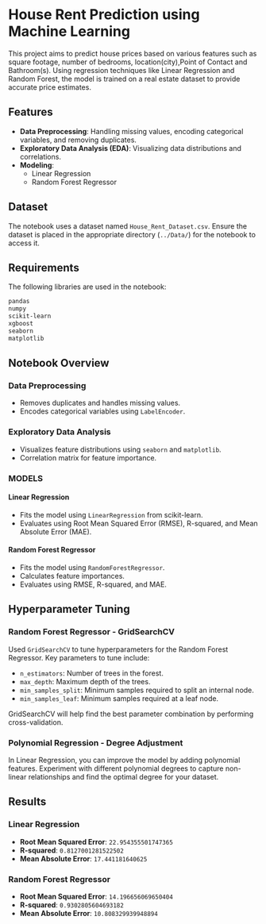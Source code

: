 
# House Rent Prediction using Machine Learning

This project aims to predict house prices based on various features such as square footage, number of bedrooms, location(city),Point of Contact and Bathroom(s). Using regression techniques like Linear Regression and Random Forest, the model is trained on a real estate dataset to provide accurate price estimates.

## Features

- **Data Preprocessing**: Handling missing values, encoding categorical variables, and removing duplicates.
- **Exploratory Data Analysis (EDA)**: Visualizing data distributions and correlations.
- **Modeling**:
  - Linear Regression
  - Random Forest Regressor

## Dataset

The notebook uses a dataset named `House_Rent_Dataset.csv`. Ensure the dataset is placed in the appropriate directory (`../Data/`) for the notebook to access it.

## Requirements

The following libraries are used in the notebook:
```bash
pandas
numpy
scikit-learn
xgboost
seaborn
matplotlib
```

## Notebook Overview

### Data Preprocessing

- Removes duplicates and handles missing values.
- Encodes categorical variables using `LabelEncoder`.

### Exploratory Data Analysis

- Visualizes feature distributions using `seaborn` and `matplotlib`.
- Correlation matrix for feature importance.

### MODELS

#### Linear Regression

- Fits the model using `LinearRegression` from scikit-learn.
- Evaluates using Root Mean Squared Error (RMSE), R-squared, and Mean Absolute Error (MAE).

#### Random Forest Regressor

- Fits the model using `RandomForestRegressor`.
- Calculates feature importances.
- Evaluates using RMSE, R-squared, and MAE.
## Hyperparameter Tuning

### Random Forest Regressor - GridSearchCV

Used `GridSearchCV` to tune hyperparameters for the Random Forest Regressor. Key parameters to tune include:
- `n_estimators`: Number of trees in the forest.
- `max_depth`: Maximum depth of the trees.
- `min_samples_split`: Minimum samples required to split an internal node.
- `min_samples_leaf`: Minimum samples required at a leaf node.

GridSearchCV will help find the best parameter combination by performing cross-validation.

### Polynomial Regression - Degree Adjustment

In Linear Regression, you can improve the model by adding polynomial features. Experiment with different polynomial degrees to capture non-linear relationships and find the optimal degree for your dataset.

## Results

### Linear Regression
- **Root Mean Squared Error**:    `22.954355501747365`
- **R-squared**:   `0.8127001281522502`
- **Mean Absolute Error**:    `17.441181640625`

### Random Forest Regressor
- **Root Mean Squared Error**:    `14.196656069650404`
- **R-squared**:    `0.9302805604693182`
- **Mean Absolute Error**:   `10.808329939948894`

